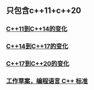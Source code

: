 ## 只包含c++11+c++20

### [C++11到C++14的变化](https://www.open-std.org/jtc1/sc22/wg21/docs/papers/2018/p1319r0.html)

### [C++14到C++17的变化](https://www.open-std.org/jtc1/sc22/wg21/docs/papers/2018/p0636r3.html)

### [C++17到C++20的变化](https://www.open-std.org/jtc1/sc22/wg21/docs/papers/2020/p2131r0.html)

### [工作草案，编程语言 C++ 标准](https://eel.is/c++draft/#expr)
